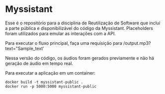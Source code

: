 # Myssistant

Esse é o repositório para a disciplina de Reutilização de Software que incluí a parte pública e disponibilizável do código da Myssistant. Placeholders foram utilizados para emular as interações com a API.

Para executar o fluxo principal, faça uma requisição para /output.mp3?text="Sample_text'

Nessa versão do código, os áudios foram gerados previamente e não há geração de áudio em tempo real.

Para executar a aplicação em um container:

```
docker build -t myssistant-public . 
docker run -p 5000:5000 myssistant-public
```
